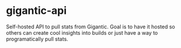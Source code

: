 # gigantic-api
Self-hosted API to pull stats from Gigantic. Goal is to have it hosted so others can create cool insights into builds or just have a way to programatically pull stats.
